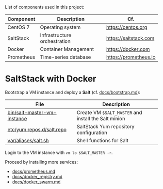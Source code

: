 List of components used in this project:

Component  | Description                   | Cf.
-----------|-------------------------------|-----------------------
CentOS 7   | Operating system              | <https://centos.org>
SaltStack  | Infrastructure orchestration  | <https://saltstack.com>
Docker     | Container Management          | <https://docker.com>
Prometheus | Time-series database          | <https://prometheus.io>

# SaltStack with Docker

Bootstrap a VM instance and deploy a **Salt** (cf. [docs/bootstrap.md](docs/bootstrap.md)):

File                                    | Description
----------------------------------------|-----------------------------------------
[bin/salt-master-vm-instance][01]       | Create VM `$SALT_MASTER` and install the Salt minion
[etc/yum.repos.d/salt.repo][08]         | SaltStack Yum repository configuration
[var/aliases/salt.sh][09]               | Shell functions for Salt

Login to the VM instance with `vm lo $SALT_MASTER -r`.

Proceed by installing more services:

* [docs/prometheus.md](docs/prometheus.md)
* [docs/docker_registry.md](docs/docker_registry.md)
* [docs/docker_swarm.md](docs/docker_swarm.md)

[01]: bin/salt-master-vm-instance
[08]: etc/yum.repos.d/salt.repo
[09]: var/aliases/salt.sh
